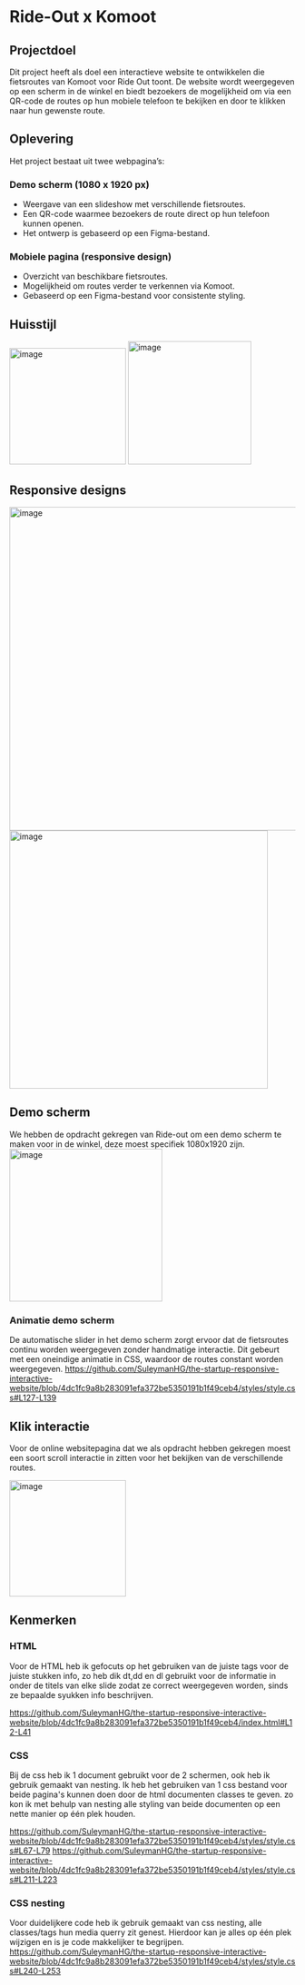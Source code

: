 # Ride-Out x Komoot 
<!-- Geef je project een titel en schrijf in één zin wat het is -->

## Projectdoel  
Dit project heeft als doel een interactieve website te ontwikkelen die fietsroutes van Komoot voor Ride Out toont. De website wordt weergegeven op een scherm in de winkel en biedt bezoekers de mogelijkheid om via een QR-code de routes op hun mobiele telefoon te bekijken en door te klikken naar hun gewenste route.  

## Oplevering  
Het project bestaat uit twee webpagina’s:  

### Demo scherm (1080 x 1920 px)  
- Weergave van een slideshow met verschillende fietsroutes.  
- Een QR-code waarmee bezoekers de route direct op hun telefoon kunnen openen.  
- Het ontwerp is gebaseerd op een Figma-bestand.  

### Mobiele pagina (responsive design)  
- Overzicht van beschikbare fietsroutes.  
- Mogelijkheid om routes verder te verkennen via Komoot.  
- Gebaseerd op een Figma-bestand voor consistente styling.  

## Huisstijl

<img width="205" alt="image" src="https://github.com/user-attachments/assets/c251159d-4dd6-412c-aa90-738da28c8142" />
<img width="217" alt="image" src="https://github.com/user-attachments/assets/ddbaca85-b805-4569-a8c3-9423ec87cc84" />

## Responsive designs
<img width="570" alt="image" src="https://github.com/user-attachments/assets/7bc7f911-c94a-4a45-aa4e-eb52c03d55ff" />
<img width="455" alt="image" src="https://github.com/user-attachments/assets/53ae45c2-9540-4a31-87e3-2a53cfac437c" />

## Demo scherm
We hebben de opdracht gekregen van Ride-out om een demo scherm te maken voor in de winkel, deze moest specifiek 1080x1920 zijn. 
<img width="269" alt="image" src="https://github.com/user-attachments/assets/852f2c21-b5b3-46a6-9e6d-1f7149d676f1" />

### Animatie demo scherm
De automatische slider in het demo scherm zorgt ervoor dat de fietsroutes continu worden weergegeven zonder handmatige interactie. Dit gebeurt met een oneindige animatie in CSS, waardoor de routes constant worden weergegeven. 
https://github.com/SuleymanHG/the-startup-responsive-interactive-website/blob/4dc1fc9a8b283091efa372be5350191b1f49ceb4/styles/style.css#L127-L139

## Klik interactie
Voor de online websitepagina dat we als opdracht hebben gekregen moest een soort scroll interactie in zitten voor het bekijken van de verschillende routes.

<img width="205" alt="image" src="https://github.com/user-attachments/assets/9b270169-384f-48db-be06-19c3d3d39e5a" />

## Kenmerken
### HTML
Voor de HTML heb ik gefocuts op het gebruiken van de juiste tags voor de juiste stukken info, zo heb dik dt,dd en dl gebruikt voor de informatie in onder de titels van elke slide zodat ze correct weergegeven worden, sinds ze bepaalde syukken info beschrijven.

https://github.com/SuleymanHG/the-startup-responsive-interactive-website/blob/4dc1fc9a8b283091efa372be5350191b1f49ceb4/index.html#L12-L41

### CSS
Bij de css heb ik 1 document gebruikt voor de 2 schermen, ook heb ik gebruik gemaakt van nesting. Ik heb het gebruiken van 1 css bestand voor beide pagina's kunnen doen door de html documenten classes te geven. zo kon ik met behulp van nesting alle styling van beide documenten op een nette manier op één plek houden.

https://github.com/SuleymanHG/the-startup-responsive-interactive-website/blob/4dc1fc9a8b283091efa372be5350191b1f49ceb4/styles/style.css#L67-L79
https://github.com/SuleymanHG/the-startup-responsive-interactive-website/blob/4dc1fc9a8b283091efa372be5350191b1f49ceb4/styles/style.css#L211-L223

### CSS nesting
Voor duidelijkere code heb ik gebruik gemaakt van css nesting, alle classes/tags hun media querry zit genest. Hierdoor kan je alles op één plek wijzigen en is je code makkelijker te begrijpen.
https://github.com/SuleymanHG/the-startup-responsive-interactive-website/blob/4dc1fc9a8b283091efa372be5350191b1f49ceb4/styles/style.css#L240-L253


